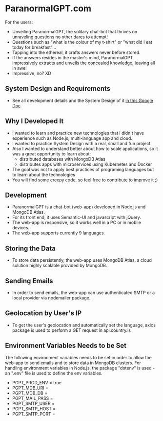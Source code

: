 # ParanormalGPT.com
For the users:
- Unveiling ParanormalGPT, the solitary chat-bot that thrives on unraveling questions no other dares to attempt!
- Questions such as "what is the colour of my t-shirt" or "what did I eat today for breakfast"...
- Tapping into the ethereal, it crafts answers never before stored.
- if the answers resides in the master's mind, ParanormalGPT impressively extracts and unveils the concealed knowledge, leaving all in awe!
- Impressive, no? XD

## System Design and Requirements
- See all development details and the System Design of it [in this Google Doc](https://docs.google.com/document/d/1L2HBPtG-7zMyy876KTvkhst0Tn3ROq8aXCwLrG4MdtI)

## Why I Developed It
- I wanted to learn and practice new technologies that I didn't have experience such as Node.js, multi-language app and cloud.
- I wanted to practice System Design with a real, small and fun project.
- Also I wanted to understand better about how to scale applications, so it was a great opportunity to learn about:
    - distributed databases with MongoDB Atlas
    - distributes apps with microservices using Kubernetes and Docker
- The goal was not to apply best practices of programing languages but to learn about the technologies
- You will find some creepy code, so feel free to contribute to improve it ;)

## Development
- ParanormalGPT is a chat-bot (web-app) developed in Node.js and MongoDB Atlas.
- For its front end, it uses Semantic-UI and javascript with jQuery.
- The web-app is responsive, so it works well in a PC or in mobile devices.
- The web-app supports currently 9 languages.

## Storing the Data
- To store data persistently, the web-app uses MongoDB Atlas, a cloud solution highly scalable provided by MongoDB.

## Sending Emails
- In order to send emails, the web-app can use authenticated SMTP or a local provider via nodemailer package.

## Geolocation by User's IP
- To get the user's geolocation and automatically set the language, axios package is used to perform a GET request in api.country.is

## Environment Variables Needs to be Set
 The following environment variables needs to be set in order to allow the web-app to send emails and to store data in MongoDB clusters.
 For handling environment variables in Node.js, the package "dotenv" is used - an ".env" file is used to define the env variables.

- PGPT_PROD_ENV  = true
- PGPT_MDB_URI   = 
- PGPT_MDB_DB    = 
- PGPT_MAIL_PASS = 
- PGPT_SMTP_USER = 
- PGPT_SMTP_HOST = 
- PGPT_SMTP_PORT =
